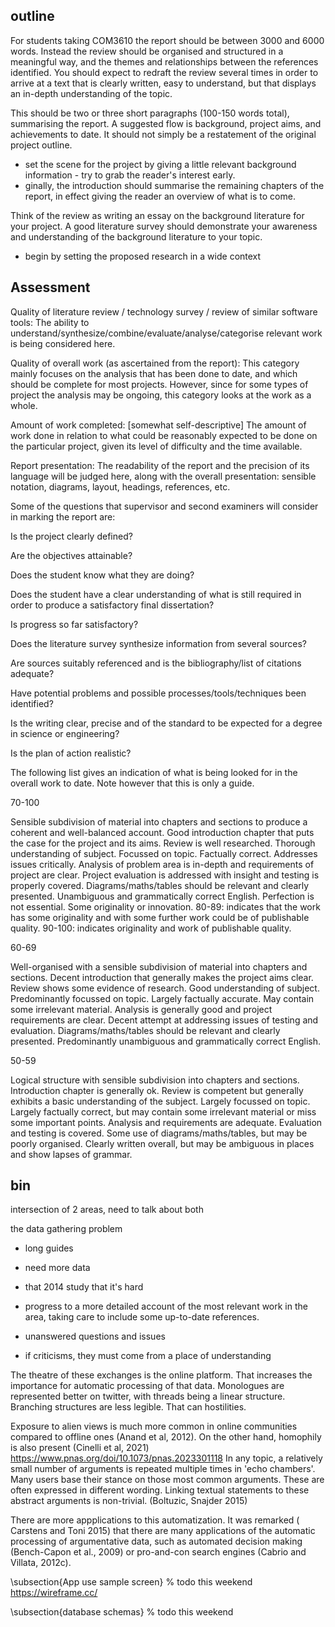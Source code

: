 



## outline
For students taking COM3610 the report should be between 3000 and 6000 words.
Instead the review should be organised and structured in a meaningful way, and the themes and relationships between the references identified. 
You should expect to redraft the review several times in order to arrive at a text that is clearly written, easy to understand, but that displays an in-depth understanding of the topic. 

This should be two or three short paragraphs (100-150 words total), summarising the report.
A suggested flow is background, project aims, and achievements to date. It should not simply be a restatement of the original project outline.
- set the scene for the project by giving a little relevant background information - try to grab the reader's interest early.
- ginally, the introduction should summarise the remaining chapters of the report, in effect giving the reader an overview of what is to come.

Think of the review as writing an essay on the background literature for your project. 
A good literature survey should demonstrate your awareness and understanding of the background literature to your topic. 
- begin by setting the proposed research in a wide context



## Assessment

Quality of literature review / technology survey / review of similar software tools:
 The ability to understand/synthesize/combine/evaluate/analyse/categorise relevant work is being considered here.

Quality of overall work (as ascertained from the report):
 This category mainly focuses on the analysis that has been done to date, and which should be complete for most projects. However, since for some types of project the analysis may be ongoing, this category looks at the work as a whole.

Amount of work completed:
 [somewhat self-descriptive] The amount of work done in relation to what could be reasonably expected to be done on the particular project, given its level of difficulty and the time available.

Report presentation: The readability of the report and the precision of its language will be judged here, along with the overall presentation: sensible notation, diagrams, layout, headings, references, etc.

Some of the questions that supervisor and second examiners will consider in marking the report are:

Is the project clearly defined?

Are the objectives attainable?

Does the student know what they are doing?

Does the student have a clear understanding of what is still required in order to produce a satisfactory final dissertation?

Is progress so far satisfactory?

Does the literature survey synthesize information from several sources?

Are sources suitably referenced and is the bibliography/list of citations adequate?

Have potential problems and possible processes/tools/techniques been identified?

Is the writing clear, precise and of the standard to be expected for a degree in science or engineering?

Is the plan of action realistic?

The following list gives an indication of what is being looked for in the overall work to date. Note however that this is only a guide.

70-100

Sensible subdivision of material into chapters and sections to produce a coherent and well-balanced account. Good introduction chapter that puts the case for the project and its aims. Review is well researched. Thorough understanding of subject. Focussed on topic. Factually correct. Addresses issues critically. Analysis of problem area is in-depth and requirements of project are clear. Project evaluation is addressed with insight and testing is properly covered. Diagrams/maths/tables should be relevant and clearly presented. Unambiguous and grammatically correct English. Perfection is not essential. Some originality or innovation. 80-89: indicates that the work has some originality and with some further work could be of publishable quality. 90-100: indicates originality and work of publishable quality.

60-69

Well-organised with a sensible subdivision of material into chapters and sections. Decent introduction that generally makes the project aims clear. Review shows some evidence of research. Good understanding of subject. Predominantly focussed on topic. Largely factually accurate. May contain some irrelevant material. Analysis is generally good and project requirements are clear. Decent attempt at addressing issues of testing and evaluation. Diagrams/maths/tables should be relevant and clearly presented. Predominantly unambiguous and grammatically correct English.

50-59

Logical structure with sensible subdivision into chapters and sections. Introduction chapter is generally ok. Review is competent but generally exhibits a basic understanding of the subject. Largely focussed on topic. Largely factually correct, but may contain some irrelevant material or miss some important points. Analysis and requirements are adequate. Evaluation and testing is covered. Some use of diagrams/maths/tables, but may be poorly organised. Clearly written overall, but may be ambiguous in places and show lapses of grammar.


## bin

intersection of 2 areas, need to talk about both


the data gathering problem
- long guides
- need more data
- that 2014 study that it's hard

- progress to a more detailed account of the most relevant work in the area, taking care to include some up-to-date references. 

- unanswered questions and issues
- if criticisms, they must come from a place of understanding


The theatre of these exchanges is the online platform.
That increases the importance for automatic processing of that data.
Monologues are represented better on twitter, with threads being a linear structure. Branching structures are less legible.
That can hostilities.

Exposure to alien views is much more common in online communities compared to offline ones (Anand et al, 2012).
On the other hand, homophily is also present (Cinelli et al, 2021) https://www.pnas.org/doi/10.1073/pnas.2023301118
In any topic, a relatively small number of arguments is repeated multiple times in 'echo chambers'.
Many users base their stance on those most common arguments. These are often expressed in different wording.
Linking textual statements to these abstract arguments is non-trivial. (Boltuzic, Snajder 2015)

There are more appplications to this automatization.
It was remarked ( Carstens and Toni 2015) that there are many applications of the automatic processing of argumentative data,
 such as automated decision making (Bench-Capon et al., 2009) or pro-and-con search engines (Cabrio and Villata, 2012c).



\subsection{App use sample screen}
% todo this weekend https://wireframe.cc/

\subsection{database schemas}
% todo this weekend

